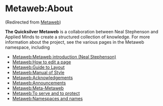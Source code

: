 
# Metaweb:About

(Redirected from [Metaweb](/metaweb))

**The Quicksilver Metaweb** is a collaboration between Neal Stephenson and Applied Minds to create a structured collection of knowledge. For more information about the project, see the various pages in the Metaweb namespace, including

* [Metaweb:Metaweb introduction (Neal Stephenson)](/metaweb-metaweb-introduction-neal-stephenson)
* [Metaweb:How to edit a page](/metaweb-how-to-edit-a-page)
* [Metaweb:Guide to Layout](/metaweb-guide-to-layout)
* [Metaweb:Manual of Style](/metaweb-manual-of-style)
* [Metaweb:Acknowledgements](/metaweb-acknowledgements)
* [Metaweb:Announcements](/metaweb-announcements)
* [Metaweb:Meta-Metaweb](/metaweb-meta-metaweb)
* [Metaweb:To serve and to protect](/metaweb-to-serve-and-to-protect)
* [Metaweb:Namespaces and names](/metaweb-namespaces-and-names)
